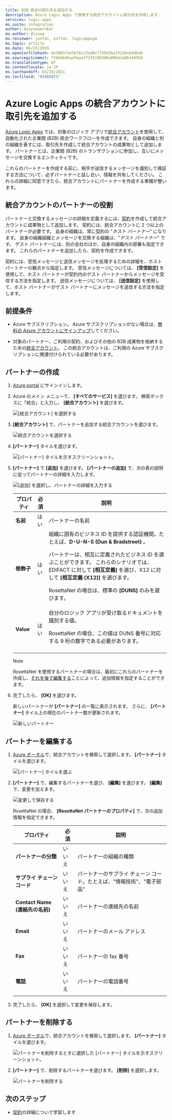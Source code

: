 ```yaml
---
title: B2B 統合の取引先を追加する
description: Azure Logic Apps で使用する統合アカウントに取引先を作成します
services: logic-apps
ms.suite: integration
author: divyaswarnkar
ms.author: divswa
ms.reviewer: jonfan, estfan, logicappspm
ms.topic: article
ms.date: 06/22/2019
ms.openlocfilehash: 8e3805fae5bf6cc5ad8cf759d3ba75220c6ddbd8
ms.sourcegitcommit: f28ebb95ae9aaaff3f87d8388a09b41e0b3445b5
ms.translationtype: HT
ms.contentlocale: ja-JP
ms.lasthandoff: 03/29/2021
ms.locfileid: "91565073"
---
```

# <a name="add-trading-partners-to-integration-accounts-for-azure-logic-apps"></a>Azure Logic Apps の統合アカウントに取引先を追加する

[Azure Logic Apps](../logic-apps/logic-apps-overview.md) では、対象のロジック アプリで[統合アカウント](../logic-apps/logic-apps-enterprise-integration-create-integration-account.md)を使用して、自動化された企業間 (B2B) 統合ワークフローを作成できます。 自身の組織と別の組織を表すには、取引先を作成して統合アカウントの成果物として追加します。 パートナーとは、企業間 (B2B) のトランザクションに参加し、互いにメッセージを交換するエンティティです。

これらのパートナーを作成する前に、相手が送信するメッセージを識別して検証する方法について、必ずパートナーと話し合い、情報を共有してください。 これらの詳細に同意できたら、統合アカウントにパートナーを作成する準備が整います。

## <a name="partner-roles-in-integration-accounts"></a>統合アカウントのパートナーの役割

パートナーと交換するメッセージの詳細を定義するには、[契約](../logic-apps/logic-apps-enterprise-integration-agreements.md)を作成して統合アカウントに成果物として追加します。 契約には、統合アカウントに 2 つ以上のパートナーが必要です。 自身の組織は、常に契約の "*ホスト パートナー*" になります。 自身の組織組織とメッセージを交換する組織は、"*ゲスト パートナー*" です。 ゲスト パートナーには、別の会社のほか、自身の組織内の部署も指定できます。 これらのパートナーを追加したら、契約を作成できます。

契約には、受信メッセージと送信メッセージを処理するための詳細を、ホスト パートナーの観点から指定します。 受信メッセージについては、 **[受信設定]** を使用して、ホスト パートナーが契約内のゲスト パートナーからメッセージを受信する方法を指定します。 送信メッセージについては、 **[送信設定]** を使用して、ホスト パートナーがゲスト パートナーにメッセージを送信する方法を指定します。

## <a name="prerequisites"></a>前提条件

* Azure サブスクリプション。 Azure サブスクリプションがない場合は、[無料の Azure アカウントにサインアップ](https://azure.microsoft.com/free/)してください。

* 対象のパートナー、ご利用の契約、およびその他の B2B 成果物を格納するための[統合アカウント](../logic-apps/logic-apps-enterprise-integration-create-integration-account.md)。 この統合アカウントは、ご利用の Azure サブスクリプションに関連付けられている必要があります。

## <a name="create-partner"></a>パートナーの作成

1. [Azure portal](https://portal.azure.com) にサインインします。

1. Azure のメイン メニューで、 **[すべてのサービス]** を選びます。 検索ボックスに「統合」と入力し、 **[統合アカウント]** を選びます。

   ![[統合アカウント] を選択する](./media/logic-apps-enterprise-integration-partners/find-integration-accounts.png)

1. **[統合アカウント]** で、パートナーを追加する統合アカウントを選びます。

   ![統合アカウントを選択する](./media/logic-apps-enterprise-integration-partners/select-integration-account.png)

1. **[パートナー]** タイルを選びます。

   ![[パートナー] タイルを示すスクリーンショット。](./media/logic-apps-enterprise-integration-partners/choose-partners.png)

1. **[パートナー]** で **[追加]** を選びます。 **[パートナーの追加]** で、次の表の説明に従ってパートナーの詳細を入力します。

   ![[追加] を選択し、パートナーの詳細を入力する](./media/logic-apps-enterprise-integration-partners/add-partners.png)

   | プロパティ | 必須 | 説明 |
   |----------|----------|-------------|
   | **名前** | はい | パートナーの名前 |
   | **修飾子** | はい | 組織に固有のビジネス ID を提供する認証機関。たとえば、**D-U-N-S (Dun & Bradstreet)** 。 <p>パートナーは、相互に定義されたビジネス ID を選ぶことができます。 これらのシナリオでは、EDIFACT に対して **[相互定義]** を選び、X12 に対して **[相互定義 (X12)]** を選びます。 <p>RosettaNet の場合は、標準の **[DUNS]** のみを選びます。 |
   | **Value** | はい | 自分のロジック アプリが受け取るドキュメントを識別する値。 <p>RosettaNet の場合、この値は DUNS 番号に対応する 9 桁の数字である必要があります。 |
   ||||

   > [!NOTE]
   > RosettaNet を使用するパートナーの場合は、最初にこれらのパートナーを作成し、[それを後で編集する](#edit-partner)ことによって、追加情報を指定することができます。

1. 完了したら、 **[OK]** を選びます。

   新しいパートナーが **[パートナー]** の一覧に表示されます。 さらに、 **[パートナー]** タイル上の現在のパートナー数が更新されます。

   ![新しいパートナー](./media/logic-apps-enterprise-integration-partners/new-partner.png)

<a name="edit-partner"></a>

## <a name="edit-partner"></a>パートナーを編集する

1. [Azure ポータル](https://portal.azure.com)で、統合アカウントを検索して選択します。
**[パートナー]** タイルを選びます。

   ![[パートナー] タイルを選ぶ](./media/logic-apps-enterprise-integration-partners/edit.png)

1. **[パートナー]** で、編集するパートナーを選び、 **[編集]** を選びます。 **[編集]** で、変更を加えます。

   ![変更して保存する](./media/logic-apps-enterprise-integration-partners/edit-partner.png)

   RosettaNet の場合、 **[RosettaNet パートナーのプロパティ]** で、次の追加情報を指定できます。

   | プロパティ | 必須 | 説明 |
   |----------|----------|-------------|
   | **パートナーの分類** | いいえ | パートナーの組織の種類 |
   | **サプライ チェーン コード** | いいえ | パートナーのサプライ チェーン コード。たとえば、"情報技術"、"電子部品" |
   | **Contact Name (連絡先の名前)** | いいえ | パートナーの連絡先の名前 |
   | **Email** | いいえ | パートナーのメール アドレス |
   | **Fax** | いいえ | パートナーの fax 番号 |
   | **電話** | いいえ | パートナーの電話番号 |
   ||||

1. 完了したら、 **[OK]** を選択して変更を保存します。

## <a name="delete-partner"></a>パートナーを削除する

1. [Azure ポータル](https://portal.azure.com)で、統合アカウントを検索して選択します。 **[パートナー]** タイルを選びます。

   ![パートナーを削除するときに選択した [パートナー] タイルを示すスクリーンショット。](./media/logic-apps-enterprise-integration-partners/choose-partners-to-delete.png)

1. **[パートナー]** で、削除するパートナーを選びます。 **[削除]** を選択します。

   ![パートナーを削除する](./media/logic-apps-enterprise-integration-partners/delete-partner.png)

## <a name="next-steps"></a>次のステップ

* [契約](../logic-apps/logic-apps-enterprise-integration-agreements.md)の詳細について学習します